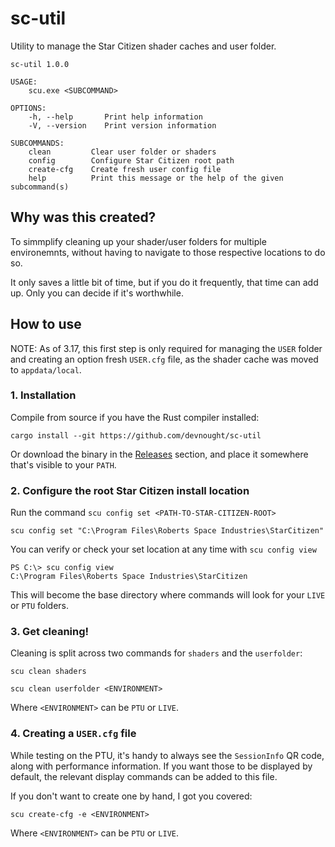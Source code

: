 # sc-util
Utility to manage the Star Citizen shader caches and user folder.

```
sc-util 1.0.0

USAGE:
    scu.exe <SUBCOMMAND>

OPTIONS:
    -h, --help       Print help information
    -V, --version    Print version information

SUBCOMMANDS:
    clean         Clear user folder or shaders
    config        Configure Star Citizen root path
    create-cfg    Create fresh user config file
    help          Print this message or the help of the given subcommand(s)
```

## Why was this created?
To simmplify cleaning up your shader/user folders for multiple environemnts, without having to navigate to those respective locations to do so.

It only saves a little bit of time, but if you do it frequently, that time can add up. Only you can decide if it's worthwhile.


## How to use
NOTE: As of 3.17, this first step is only required for managing the `USER` folder and creating an option fresh `USER.cfg` file, as the shader cache was moved to `appdata/local`.

### 1. Installation
Compile from source if you have the Rust compiler installed:
```
cargo install --git https://github.com/devnought/sc-util
```
Or download the binary in the [Releases](https://github.com/devnought/sc-util/releases) section, and place it somewhere that's visible to your `PATH`.

### 2. Configure the root Star Citizen install location
Run the command `scu config set <PATH-TO-STAR-CITIZEN-ROOT>`
```
scu config set "C:\Program Files\Roberts Space Industries\StarCitizen"
```

You can verify or check your set location at any time with `scu config view`
```
PS C:\> scu config view
C:\Program Files\Roberts Space Industries\StarCitizen
```

This will become the base directory where commands will look for your `LIVE` or `PTU` folders.

### 3. Get cleaning!
Cleaning is split across two commands for `shaders` and the `userfolder`:
```
scu clean shaders
```
```
scu clean userfolder <ENVIRONMENT>
````
Where `<ENVIRONMENT>` can be `PTU` or `LIVE`.

### 4. Creating a `USER.cfg` file
While testing on the PTU, it's handy to always see the `SessionInfo` QR code, along with performance information. If you want those to be displayed by default, the relevant display commands can be added to this file.

If you don't want to create one by hand, I got you covered:
```
scu create-cfg -e <ENVIRONMENT>
```
Where `<ENVIRONMENT>` can be `PTU` or `LIVE`.
